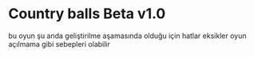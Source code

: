 # Country balls Beta v1.0
 bu oyun şu anda geliştirilme aşamasında olduğu için hatlar eksikler oyun açılmama gibi sebepleri olabilir 
